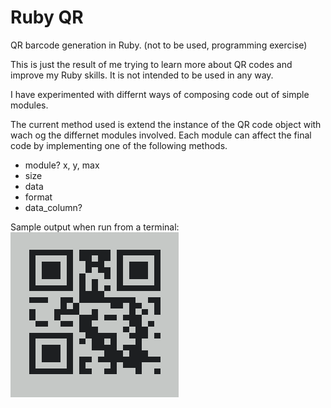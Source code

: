 Ruby QR
=======

QR barcode generation in Ruby. (not to be used, programming exercise)

This is just the result of me trying to learn more about QR codes and improve my Ruby skills. It is not intended to be used in any way.

I have experimented with differnt ways of composing code out of simple modules.

The current method used is extend the instance of the QR code object with wach og the differnet modules involved. Each module can affect the final code by implementing one of the following methods.
 * module? x, y, max
 * size
 * data
 * format
 * data_column?

Sample output when run from a terminal:
![Sample](http://github.com/trevorpower/ruby-qr/raw/master/sample.png)
